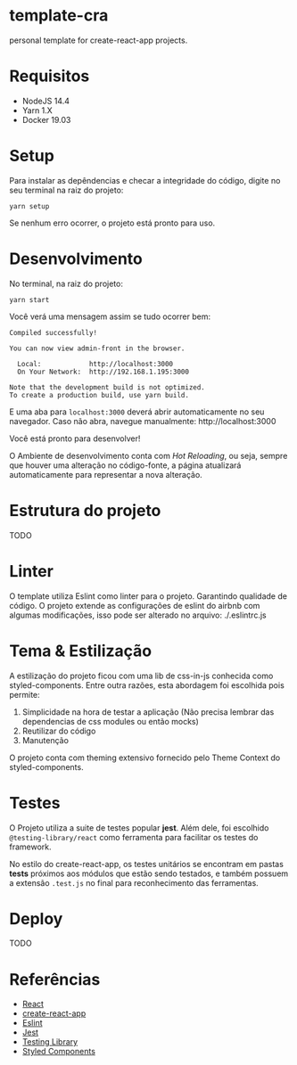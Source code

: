 # template-cra

personal template for create-react-app projects.

# Requisitos

- NodeJS 14.4
- Yarn 1.X
- Docker 19.03

# Setup

Para instalar as depêndencias e checar a integridade do código, digite no seu terminal na raiz do projeto:

    yarn setup

Se nenhum erro ocorrer, o projeto está pronto para uso.

# Desenvolvimento

No terminal, na raiz do projeto:

    yarn start

Você verá uma mensagem assim se tudo ocorrer bem:

```
Compiled successfully!

You can now view admin-front in the browser.

  Local:            http://localhost:3000
  On Your Network:  http://192.168.1.195:3000

Note that the development build is not optimized.
To create a production build, use yarn build.
```

E uma aba para `localhost:3000` deverá abrir automaticamente no seu navegador. Caso não abra, navegue manualmente:
http://localhost:3000

Você está pronto para desenvolver!

O Ambiente de desenvolvimento conta com _Hot Reloading_, ou seja, sempre que houver uma alteração no código-fonte, a página atualizará automaticamente para representar a nova alteração.

# Estrutura do projeto

TODO

# Linter

O template utiliza Eslint como linter para o projeto. Garantindo qualidade
de código. O projeto extende as configurações de eslint do airbnb com algumas
modificações, isso pode ser alterado no arquivo: ./.eslintrc.js

# Tema & Estilização

A estilização do projeto ficou com uma lib de css-in-js conhecida como
styled-components. Entre outra razões, esta abordagem foi escolhida pois
permite:

1. Simplicidade na hora de testar a aplicação (Não precisa lembrar das
   dependencias de css modules ou então mocks)
2. Reutilizar do código
3. Manutenção

O projeto conta com theming extensivo fornecido pelo Theme Context do
styled-components.

# Testes

O Projeto utiliza a suite de testes popular **jest**. Além dele, foi escolhido `@testing-library/react` como ferramenta para facilitar os testes do framework.

No estilo do create-react-app, os testes unitários se encontram em pastas **tests** próximos aos módulos que estão sendo testados, e também possuem a extensão `.test.js` no final para reconhecimento das ferramentas.

# Deploy

TODO

# Referências

- [React](https://reactjs.org/)
- [create-react-app](https://create-react-app.dev/)
- [Eslint](https://eslint.org/)
- [Jest](https://jestjs.io/)
- [Testing Library](https://testing-library.com/docs/)
- [Styled Components](https://styled-components.com/)
